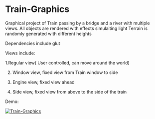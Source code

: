 # Train-Graphics
Graphical project of Train passing by a bridge and a river with multiple views.
All objects are rendered with effects simulaiting light
Terrain is randomly generated with different heights

Dependencies include glut

Views include:

1.Regular view( User controlled, can move around the world)

2. Window view, fixed view from Train window to side
 
3. Engine view, fixed view ahead

4. Side view, fixed view from above to the side of the train

Demo: 

[![Train-Graphics](http://img.youtube.com/vi/bdV5wjRKdzA/0.jpg)](http://www.youtube.com/watch?v=bdV5wjRKdzA)

